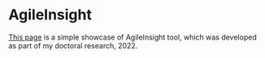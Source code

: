 # AgileInsight

[This page](https://blaiski.github.io/agileInsight.page/) is a simple showcase of AgileInsight tool, which was developed as part of my doctoral research, 2022.
